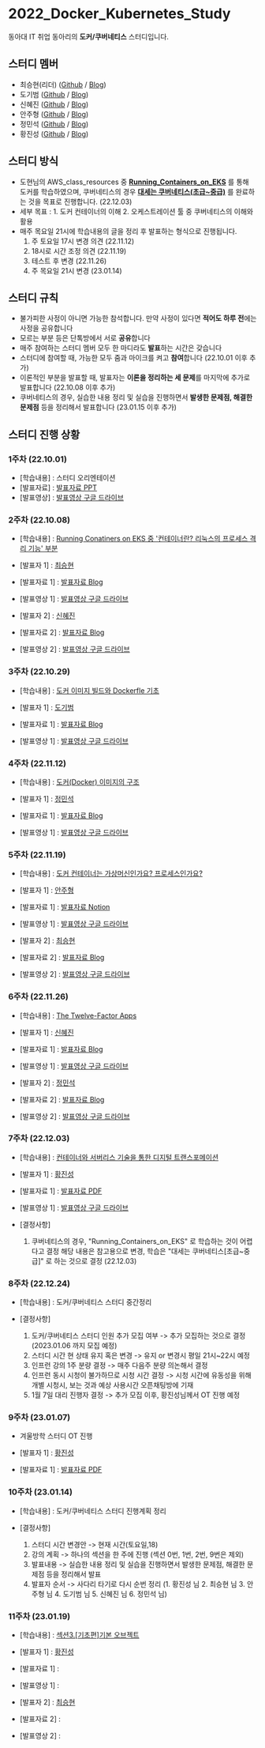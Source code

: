 # 2022_Docker_Kubernetes_Study
동아대 IT 취업 동아리의 **도커/쿠버네티스** 스터디입니다.

## 스터디 멤버
- 최승현(리더) ([Github](https://github.com/Vulter3653) / [Blog](https://vulter3653.tistory.com))
- 도기범 ([Github](https://github.com/GBDO) / [Blog](https://ford.tistory.com/))
- 신혜진 ([Github](https://github.com/toki0411) / [Blog](https://toki0411.tistory.com))
- 안주형 ([Github](https://github.com/dkswnkk) / [Blog](https://dkswnkk.tistory.com))
- 정민석 ([Github](https://github.com/200000001) / [Blog](https://minseok-study.tistory.com))
- 황진성 ([Github](https://github.com/JinseongHwang) / [Blog](https://jinseong.site))

## 스터디 방식

- 도현님의 AWS_class_resources 중 **[Running_Containers_on_EKS](https://github.com/serithemage/AWS_class_resources/tree/main/Running_Containers_on_EKS)** 를 통해 도커를 학습하였으며, 쿠버네티스의 경우 
**[대세는 쿠버네티스(초급~중급)](https://www.inflearn.com/course/%EC%BF%A0%EB%B2%84%EB%84%A4%ED%8B%B0%EC%8A%A4-%EA%B8%B0%EC%B4%88/dashboard)** 를 완료하는 것을 목표로 진행합니다. (22.12.03)
- 세부 목표 : 1. 도커 컨테이너의 이해 2. 오케스트레이션 툴 중 쿠버네티스의 이해와 활용
- 매주 목요일 21시에 학습내용의 글을 정리 후 발표하는 형식으로 진행됩니다. 
   1. 주 토요일 17시 변경 의견 (22.11.12)
   2. 18시로 시간 조정 의견 (22.11.19)
   3. 테스트 후 변경 (22.11.26)
   4. 주 목요일 21시 변경 (23.01.14)

## 스터디 규칙

- 불가피한 사정이 아니면 가능한 참석합니다. 만약 사정이 있다면 **적어도 하루 전**에는 사정을 공유합니다
- 모르는 부분 등은 단톡방에서 서로 **공유**합니다
- 매주 참여하는 스터디 멤버 모두 한 마디라도 **발표**하는 시간은 갖습니다
- 스터디에 참여할 때, 가능한 모두 줌과 마이크를 켜고 **참여**합니다 (22.10.01 이후 추가)
- 이론적인 부분을 발표할 때, 발표자는 **이론을 정리하는 세 문제**를 마지막에 추가로 발표합니다 (22.10.08 이후 추가)
- 쿠버네티스의 경우, 실습한 내용 정리 및 실습을 진행하면서 **발생한 문제점, 해결한 문제점** 등을 정리해서 발표합니다 (23.01.15 이후 추가)

## 스터디 진행 상황
### 1주차 (22.10.01)

- [학습내용] : 스터디 오리엔테이션
- [발표자료] : [발표자료 PPT](https://www.miricanvas.com/v/11frtx9)
- [발표영상] : [발표영상 구글 드라이브](https://drive.google.com/file/d/1Qz7dw0tA2bHzrQ6NLnPvzgF0NtCMOpZD/view)

### 2주차 (22.10.08)

- [학습내용] : [Running Conatiners on EKS 중 '컨테이너란? 리눅스의 프로세스 격리 기능' 부분](https://www.44bits.io/ko/keyword/linux-container)

- [발표자 1]   : [최승현](https://github.com/Vulter3653)
- [발표자료 1] : [발표자료 Blog](https://vulter3653.tistory.com/23)
- [발표영상 1] : [발표영상 구글 드라이브](https://drive.google.com/file/d/1sGA7c7Vu9o5ZXtkuhChI-8_BNU_hSX2o/view?usp=sharing)

- [발표자 2]   : [신혜진](https://github.com/toki0411)
- [발표자료 2] : [발표자료 Blog](https://toki0411.tistory.com/23)
- [발표영상 2] : [발표영상 구글 드라이브](https://drive.google.com/file/d/15zuREiqW1MPnnL_efs8QVTvCdL8jhqul/view?usp=sharing)

### 3주차  (22.10.29)

- [학습내용] : [도커 이미지 빌드와 Dockerfle 기초](https://www.44bits.io/ko/post/building-docker-image-basic-commit-diff-and-dockerfile)

- [발표자 1]   : [도기범](https://github.com/GBDO)
- [발표자료 1] : [발표자료 Blog](https://ford.tistory.com/43)
- [발표영상 1] : [발표영상 구글 드라이브](https://drive.google.com/file/d/1Esj-GbRzkNbwC02IDwgFT7hqRwqdvuZ6/view?usp=sharing)


### 4주차 (22.11.12)

- [학습내용] : [도커(Docker) 이미지의 구조](https://www.44bits.io/ko/post/how-docker-image-work)

- [발표자 1]   : [정민석](https://github.com/200000001)
- [발표자료 1] : [발표자료 Blog](https://minseok-study.tistory.com/entry/%EB%8F%84%EC%BB%A4Docker-%EC%9D%B4%EB%AF%B8%EC%A7%80%EC%9D%98-%EA%B5%AC%EC%A1%B0)
- [발표영상 1] : [발표영상 구글 드라이브](https://drive.google.com/file/d/1QLvCxDxjQ00y2AEuSNFnqGysvqaaSJRu/view?usp=sharing)

### 5주차 (22.11.19)

- [학습내용] : [도커 컨테이너는 가상머신인가요? 프로세스인가요?](https://www.44bits.io/ko/post/is-docker-container-a-virtual-machine-or-a-process)

- [발표자 1]   : [안주형](https://github.com/dkswnkk)
- [발표자료 1] : [발표자료 Notion](https://dkswnkk.notion.site/02cb560528874a6dbac5d680e100d1a2)
- [발표영상 1] : [발표영상 구글 드라이브](https://drive.google.com/file/d/1-RmNn_DnHveDt8PYbatlFj-tgIf4KcVO/view?usp=sharing)

- [발표자 2]   : [최승현](https://github.com/Vulter3653)
- [발표자료 2] : [발표자료 Blog](https://vulter3653.tistory.com/28)
- [발표영상 2] : [발표영상 구글 드라이브](https://drive.google.com/file/d/1DhkJal2c2r6F7jj17bWrbuNf8_gc9ZzR/view?usp=sharing)

### 6주차 (22.11.26)

- [학습내용] : [The Twelve-Factor Apps](https://12factor.net/ko/)

- [발표자 1]   : [신혜진](https://github.com/toki0411)
- [발표자료 1] : [발표자료 Blog](https://toki0411.tistory.com/32)
- [발표영상 1] : [발표영상 구글 드라이브](https://drive.google.com/file/d/1-KsPGcFl5lKUEf1jtYUxwkETTarFrq9l/view?usp=sharing)

- [발표자 2]   : [정민석](https://github.com/200000001)
- [발표자료 2] : [발표자료 Blog](https://minseok-study.tistory.com/entry/12-Factor-App)
- [발표영상 2] : [발표영상 구글 드라이브](https://drive.google.com/file/d/1huFt3st3dFC6GJb__U5VIh-TMPlz10s3/view?usp=sharing)

### 7주차 (22.12.03)

- [학습내용] : [컨테이너와 서버리스 기술을 통한 디지털 트랜스포메이션](https://www.slideshare.net/awskorea/digital-transformation-by-container-and-servelss-technology-do-hyun-jung-2)

- [발표자 1]   : [황진성](https://github.com/JinseongHwang)
- [발표자료 1] : [발표자료 PDF](https://github.com/donga-it-club/Docker_Kubernetes_Study/files/10146135/default.pdf)
- [발표영상 1] : [발표영상 구글 드라이브](https://drive.google.com/file/d/16rU-9co-kUdBI9C0P5K_owMp0q8Syxbq/view?usp=sharing)

- [결정사항]
   1. 쿠버네티스의 경우, "Running_Containers_on_EKS" 로 학습하는 것이 어렵다고 결정 해당 내용은 참고용으로 변경, 학습은 "대세는 쿠버네티스[초급~중급]" 로 하는 것으로 결정  (22.12.03)

### 8주차 (22.12.24)

- [학습내용] : 도커/쿠버네티스 스터디 중간정리

- [결정사항]
  1. 도커/쿠버네티스 스터디 인원 추가 모집 여부
  -> 추가 모집하는 것으로 결정 (2023.01.06 까지 모집 예정)
  2. 스터디 시간 현 상태 유지 혹은 변경 
  -> 유지 or 변경시 평일 21시~22시 예정
  3. 인프런 강의 1주 분량 결정
  -> 매주 다음주 분량 의논해서 결정 
  4. 인프런 동시 시청이 불가하므로 시청 시간 결정
  -> 시청 시간에 유동성을 위해 개별 시청시, 보는 것과 예상 사용시간 오픈채팅방에 기재
  5. 1월 7일 대리 진행자 결정 
  -> 추가 모집 이후, 황진성님께서 OT 진행 예정 
  
### 9주차 (23.01.07)

- 겨울방학 스터디 OT 진행

- [발표자 1]   : [황진성](https://github.com/JinseongHwang)
- [발표자료 1] : [발표자료 PDF](https://github.com/donga-it-club/Docker_Kubernetes_Study/files/10365863/230107._.OT.pdf)

### 10주차 (23.01.14)

- [학습내용] : 도커/쿠버네티스 스터디 진행계획 정리

- [결정사항]
  1. 스터디 시간 변경안
  -> 현재 시간(토요일,18)
  2. 강의 계획
  -> 하나의 섹션을 한 주에 진행 (섹션 0번, 1번, 2번, 9번은 제외)
  3. 발표내용
  -> 실습한 내용 정리 및 실습을 진행하면서 발생한 문제점, 해결한 문제점 등을 정리해서 발표
  4. 발표자 순서 
  -> 사다리 타기로 다시 순번 정리 (1. 황진성 님 2. 최승현 님 3. 안주형 님 4. 도기범 님 5. 신혜진 님 6. 정민석 님)

### 11주차 (23.01.19)

- [학습내용] : [섹션3.[기초편]기본 오브젝트](https://www.inflearn.com/course/%EC%BF%A0%EB%B2%84%EB%84%A4%ED%8B%B0%EC%8A%A4-%EA%B8%B0%EC%B4%88/dashboard)

- [발표자 1]   : [황진성](https://github.com/JinseongHwang)
- [발표자료 1] :
- [발표영상 1] :

- [발표자 2]   : [최승현](https://github.com/Vulter3653)
- [발표자료 2] :
- [발표영상 2] :
